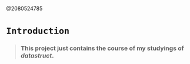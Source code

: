 @2080524785

# ```Introduction```
> ### This project just contains the course of my studyings of ***datastruct***.
